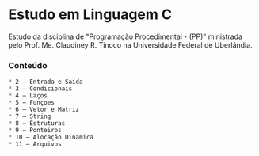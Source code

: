 # Estudo em Linguagem C
 Estudo da disciplina de "Programação Procedimental - (PP)"  ministrada pelo Prof. Me. Claudiney R. Tinoco na Universidade Federal de Uberlândia.

### Conteúdo

    * 2 – Entrada e Saída
    * 3 – Condicionais
    * 4 – Laços
    * 5 – Funçoes
    * 6 – Vetor e Matriz
    * 7 – String
    * 8 – Estruturas
    * 9 – Ponteiros
    * 10 – Alocação Dinamica
    * 11 – Arquivos